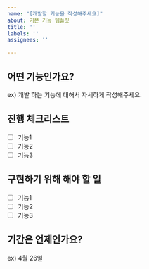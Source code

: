 ```yaml
---
name: "[개발할 기능을 작성해주세요]"
about: 기본 기능 템플릿
title: ''
labels: ''
assignees: ''

---
```


## 어떤 기능인가요?
ex) 개발 하는 기능에 대해서 자세하게 작성해주세요.

## 진행 체크리스트
- [ ] 기능1
- [ ] 기능2
- [ ] 기능3

## 구현하기 위해 해야 할 일
- [ ] 기능1
- [ ] 기능2
- [ ] 기능3

## 기간은 언제인가요?
ex) 4월 26일
